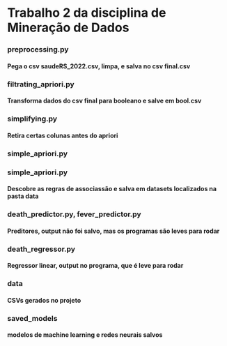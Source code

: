 # Trabalho 2 da disciplina de Mineração de Dados

### preprocessing.py
#### Pega o csv saudeRS_2022.csv, limpa, e salva no csv final.csv
### filtrating_apriori.py
#### Transforma dados do csv final para booleano e salve em bool.csv
### simplifying.py
#### Retira certas colunas antes do apriori
### simple_apriori.py
### simple_apriori.py
#### Descobre as regras de associassão e salva em datasets localizados na pasta data
### death_predictor.py, fever_predictor.py
#### Preditores, output não foi salvo, mas os programas são leves para rodar
### death_regressor.py
#### Regressor linear, output no programa, que é leve para rodar
### data
#### CSVs gerados no projeto
### saved_models
#### modelos de machine learning e redes neurais salvos
